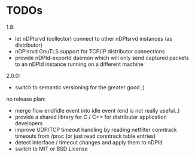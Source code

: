 # TODOs

1.8:

 * let nDPIsrvd (collector) connect to other nDPIsrvd instances (as distributor)
 * nDPIsrvd GnuTLS support for TCP/IP distributor connections
 * provide nDPId-exportd daemon which will only send captured packets to an nDPId instance running on a different machine

2.0.0:

 * switch to semantic versioning for the greater good ;)

no release plan:

 * merge flow end/idle event into idle event (end is not really useful..)
 * provide a shared library for C / C++ for distributor application developers
 * improve UDP/TCP timeout handling by reading netfilter conntrack timeouts from /proc (or just read conntrack table entries)
 * detect interface / timeout changes and apply them to nDPId
 * switch to MIT or BSD License
